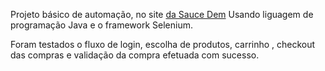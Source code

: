 Projeto básico de automação, no site [da Sauce Dem](https://www.saucedemo.com/) Usando liguagem de programação Java e o framework Selenium.

Foram testados o fluxo de login, escolha de produtos, carrinho , checkout das compras e validação da compra efetuada com sucesso.
